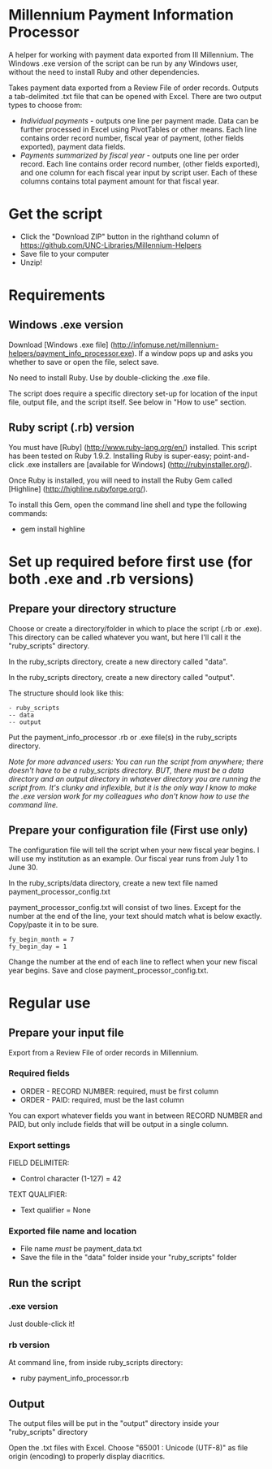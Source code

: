 # Millennium Payment Information Processor
A helper for working with payment data exported from III Millennium. The Windows .exe version of the script can be run by any Windows user, without the need to install Ruby and other dependencies. 

Takes payment data exported from a Review File of order records. Outputs a tab-delimited .txt file that can be opened with Excel. There are two output types to choose from: 
- *Individual payments* - outputs one line per payment made. Data can be further processed in Excel using PivotTables or other means. Each line contains order record number, fiscal year of payment, (other fields exported), payment data fields.
- *Payments summarized by fiscal year* - outputs one line per order record. Each line contains order record number, (other fields exported), and one column for each fiscal year input by script user. Each of these columns contains total payment amount for that fiscal year.

# Get the script
- Click the "Download ZIP" button in the righthand column of https://github.com/UNC-Libraries/Millennium-Helpers
- Save file to your computer
- Unzip! 

# Requirements
## Windows .exe version
Download [Windows .exe file] (http://infomuse.net/millennium-helpers/payment_info_processor.exe). If a window pops up and asks you whether to save or open the file, select save. 

No need to install Ruby. Use by double-clicking the .exe file. 

The script does require a specific directory set-up for location of the input file, output file, and the script itself. See below in "How to use" section.

## Ruby script (.rb) version
You must have [Ruby] (http://www.ruby-lang.org/en/) installed. This script has been tested on Ruby 1.9.2. Installing Ruby is super-easy; point-and-click .exe installers are [available for Windows] (http://rubyinstaller.org/).

Once Ruby is installed, you will need to install the Ruby Gem called [Highline] (http://highline.rubyforge.org/).

To install this Gem, open the command line shell and type the following commands: 
- gem install highline

# Set up required before first use (for both .exe and .rb versions)
## Prepare your directory structure
Choose or create a directory/folder in which to place the script (.rb or .exe). This directory can be called whatever you want, but here I'll call it the "ruby_scripts" directory. 

In the ruby_scripts directory, create a new directory called "data". 

In the ruby_scripts directory, create a new directory called "output". 

The structure should look like this: 

```
- ruby_scripts
-- data
-- output
```

Put the payment_info_processor .rb or .exe file(s) in the ruby_scripts directory.

<i>Note for more advanced users: You can run the script from anywhere; there doesn't have to be a ruby_scripts directory. BUT, there must be a data directory and an output directory in whatever directory you are running the script from. It's clunky and inflexible, but it is the only way I know to make the .exe version work for my colleagues who don't know how to use the command line.</i>

## Prepare your configuration file (First use only)
The configuration file will tell the script when your new fiscal year begins. I will use my institution as an example. Our fiscal year runs from July 1 to June 30.

In the ruby_scripts/data directory, create a new text file named payment_processor_config.txt

payment_processor_config.txt will consist of two lines. Except for the number at the end of the line, your text should match what is below exactly. Copy/paste it in to be sure.

```
fy_begin_month = 7
fy_begin_day = 1
```

Change the number at the end of each line to reflect when your new fiscal year begins. Save and close payment_processor_config.txt.

# Regular use
## Prepare your input file
Export from a Review File of order records in Millennium. 

### Required fields
- ORDER - RECORD NUMBER: required, must be first column
- ORDER - PAID: required, must be the last column

You can export whatever fields you want in between RECORD NUMBER and PAID, but only include fields that will be output in a single column.

### Export settings
FIELD DELIMITER:
- Control character (1-127) = 42

TEXT QUALIFIER:
- Text qualifier = None

### Exported file name and location
- File name *must* be payment_data.txt
- Save the file in the "data" folder inside your "ruby_scripts" folder


## Run the script
### .exe version
Just double-click it!

### rb version
At command line, from inside ruby_scripts directory: 
- ruby payment_info_processor.rb

## Output
The output files will be put in the "output" directory inside your "ruby_scripts" directory

Open the .txt files with Excel. Choose "65001 : Unicode (UTF-8)" as file origin (encoding) to properly display diacritics.
